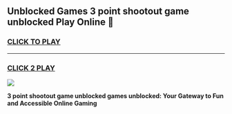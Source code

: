 
## Unblocked Games 3 point shootout game unblocked Play Online 👋
<h3>
<a href="https://news.freeplayer.one?title=3_point_shootout_game_unblocked&ref=17F">CLICK TO PLAY</a></h3>
<hr>

<h3>
<a href="https://news.freeplayer.one?title=3_point_shootout_game_unblocked&ref=17F">CLICK 2 PLAY</a>
  
</h3>

<a href="https://news.freeplayer.one?title=3_point_shootout_game_unblocked&ref=17F/"><img src="https://clearcache.store/games.png"></a>


**3 point shootout game unblocked games unblocked: Your Gateway to Fun and Accessible Online Gaming**
